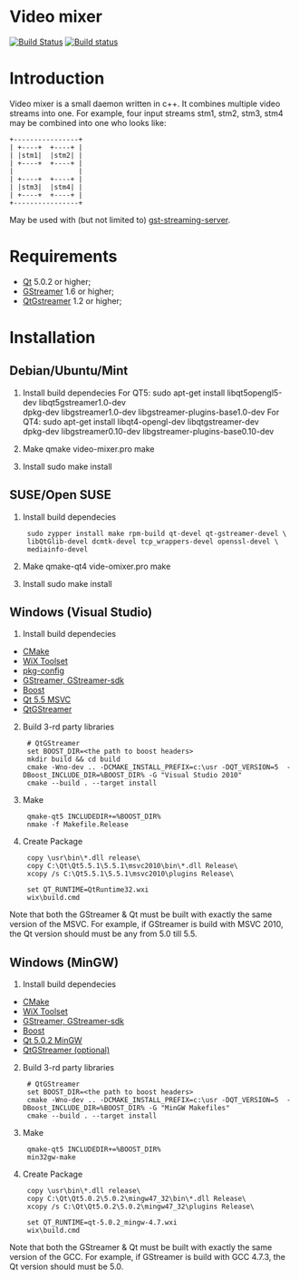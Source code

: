 Video mixer
===========

[![Build Status](https://api.travis-ci.org/Softus/video-mixer.svg?branch=master)](https://travis-ci.org/Softus/video-mixer)
[![Build status](https://ci.appveyor.com/api/projects/status/0ew19agatl87brwj?svg=true)](https://ci.appveyor.com/project/pbludov/video-mixer)

Introduction
============

Video mixer is a small daemon written in c++.
It combines multiple video streams into one. For example, four input
streams stm1, stm2, stm3, stm4 may be combined into one who looks like:
```
+----------------+
| +----+  +----+ |
| |stm1|  |stm2| |
| +----+  +----+ |
|                |
| +----+  +----+ |
| |stm3|  |stm4| |
| +----+  +----+ |
+----------------+
```
May be used with (but not limited to) [gst-streaming-server](https://gstreamer.freedesktop.org/modules/gst-streaming-server.html).

Requirements
============

* [Qt](http://qt-project.org/) 5.0.2 or higher;
* [GStreamer](http://gstreamer.freedesktop.org/) 1.6 or higher;
* [QtGstreamer](http://gstreamer.freedesktop.org/modules/qt-gstreamer.html) 1.2 or higher;

Installation
============

Debian/Ubuntu/Mint
------------------

1. Install build dependecies
    For QT5:
        sudo apt-get install libqt5opengl5-dev libqt5gstreamer1.0-dev \
        dpkg-dev libgstreamer1.0-dev libgstreamer-plugins-base1.0-dev
    For QT4:
        sudo apt-get install libqt4-opengl-dev libqtgstreamer-dev \
        dpkg-dev libgstreamer0.10-dev libgstreamer-plugins-base0.10-dev

2. Make
  qmake video-mixer.pro
  make

3. Install
  sudo make install

SUSE/Open SUSE
--------------

1. Install build dependecies

        sudo zypper install make rpm-build qt-devel qt-gstreamer-devel \
        libQtGlib-devel dcmtk-devel tcp_wrappers-devel openssl-devel \
        mediainfo-devel

2. Make
  qmake-qt4 vide-omixer.pro
  make

3. Install
  sudo make install


Windows (Visual Studio)
-----------------------

1. Install build dependecies

  * [CMake](https://cmake.org/download/)
  * [WiX Toolset](http://wixtoolset.org/releases/)
  * [pkg-config](http://ftp.gnome.org/pub/gnome/binaries/win32/dependencies/)
  * [GStreamer, GStreamer-sdk](https://gstreamer.freedesktop.org/data/pkg/windows/)
  * [Boost](https://sourceforge.net/projects/boost/files/boost/)
  * [Qt 5.5 MSVC](https://download.qt.io/archive/qt/5.5/)
  * [QtGStreamer](https://github.com/detrout/qt-gstreamer.git)

2. Build 3-rd party libraries

        # QtGStreamer
        set BOOST_DIR=<the path to boost headers>
        mkdir build && cd build
        cmake -Wno-dev .. -DCMAKE_INSTALL_PREFIX=c:\usr -DQT_VERSION=5  -DBoost_INCLUDE_DIR=%BOOST_DIR% -G "Visual Studio 2010"
        cmake --build . --target install

3. Make

        qmake-qt5 INCLUDEDIR+=%BOOST_DIR%
        nmake -f Makefile.Release

4. Create Package

        copy \usr\bin\*.dll release\
        copy C:\Qt\Qt5.5.1\5.5.1\msvc2010\bin\*.dll Release\
        xcopy /s C:\Qt5.5.1\5.5.1\msvc2010\plugins Release\

        set QT_RUNTIME=QtRuntime32.wxi
        wix\build.cmd

Note that both the GStreamer & Qt must be built with exactly the same
version of the MSVC. For example, if GStreamer is build with MSVC 2010,
the Qt version should must be any from 5.0 till 5.5.

Windows (MinGW)
---------------

1. Install build dependecies

  * [CMake](https://cmake.org/download/)
  * [WiX Toolset](http://wixtoolset.org/releases/)
  * [GStreamer, GStreamer-sdk](https://gstreamer.freedesktop.org/data/pkg/windows/)
  * [Boost](https://sourceforge.net/projects/boost/files/boost/)
  * [Qt 5.0.2 MinGW](https://download.qt.io/archive/qt/5.0/5.0.2/)
  * [QtGStreamer (optional)](https://github.com/detrout/qt-gstreamer.git)

2. Build 3-rd party libraries

        # QtGStreamer
        set BOOST_DIR=<the path to boost headers>
        cmake -Wno-dev .. -DCMAKE_INSTALL_PREFIX=c:\usr -DQT_VERSION=5  -DBoost_INCLUDE_DIR=%BOOST_DIR% -G "MinGW Makefiles"
        cmake --build . --target install

3. Make

        qmake-qt5 INCLUDEDIR+=%BOOST_DIR%
        min32gw-make

4. Create Package

        copy \usr\bin\*.dll release\
        copy C:\Qt\Qt5.0.2\5.0.2\mingw47_32\bin\*.dll Release\
        xcopy /s C:\Qt\Qt5.0.2\5.0.2\mingw47_32\plugins Release\

        set QT_RUNTIME=qt-5.0.2_mingw-4.7.wxi
        wix\build.cmd


Note that both the GStreamer & Qt must be built with exactly the same
version of the GCC. For example, if GStreamer is build with GCC 4.7.3,
the Qt version should must be 5.0.
